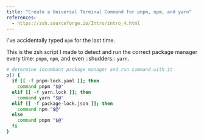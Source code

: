 ```yaml
---
title: "Create a Universal Terminal Command for pnpm, npm, and yarn"
references:
  - https://zsh.sourceforge.io/Intro/intro_4.html
---
```


I've accidentally typed `npm` for the last time.

This is the zsh script I made to detect and run the correct package manager every time: `pnpm`, `npm`, and even ::shudders:: `yarn`.

```zsh
# determine incumbant package manager and run command with it
p() {
  if [[ -f pnpm-lock.yaml ]]; then
    command pnpm "$@"
  elif [[ -f yarn.lock ]]; then
    command yarn "$@"
  elif [[ -f package-lock.json ]]; then
    command npm "$@"
  else
    command pnpm "$@"
  fi
}
```

<!-- TODO: write generic post on zsh fnuctions -->
